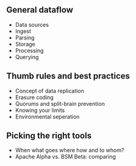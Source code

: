 
## General dataflow
- Data sources
- Ingest
- Parsing
- Storage
- Processing
- Querying

## Thumb rules and best practices
- Concept of data replication
- Erasure coding
- Quorums and split-brain prevention
- Knowing your limits
- Environmental seperation

## Picking the right tools
- When what goes where how and to whom?
- Apache Alpha vs. BSM Beta: comparing
